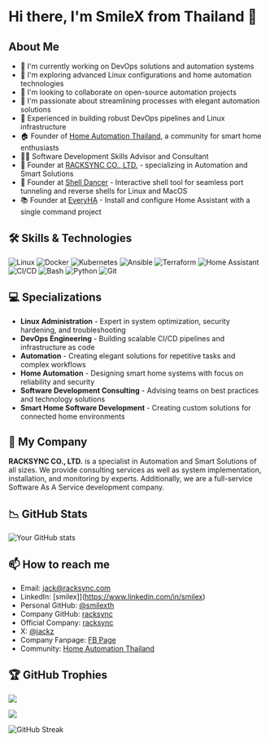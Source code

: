 # Hi there, I'm SmileX from Thailand 🚀

## About Me
- 🔭 I'm currently working on DevOps solutions and automation systems
- 🌱 I'm exploring advanced Linux configurations and home automation technologies
- 👯 I'm looking to collaborate on open-source automation projects
- 🤔 I'm passionate about streamlining processes with elegant automation solutions
- 💼 Experienced in building robust DevOps pipelines and Linux infrastructure
- 🏠 Founder of [Home Automation Thailand](https://www.facebook.com/groups/hathailand), a community for smart home enthusiasts
- 👨‍💻 Software Development Skills Advisor and Consultant
- 🏢 Founder at [RACKSYNC CO., LTD.](https://racksync.com) - specializing in Automation and Smart Solutions
- 💃 Founder at [Shell Dancer](https://dancer.sh) - Interactive shell tool for seamless port tunneling and reverse shells for Linux and MacOS
- 📚 Founder at [EveryHA](https://everyha.com) - Install and configure Home Assistant with a single command project



## 🛠️ Skills & Technologies
![Linux](https://img.shields.io/badge/-Linux-FCC624?style=flat-square&logo=linux&logoColor=black)
![Docker](https://img.shields.io/badge/-Docker-2496ED?style=flat-square&logo=docker&logoColor=white)
![Kubernetes](https://img.shields.io/badge/-Kubernetes-326CE5?style=flat-square&logo=kubernetes&logoColor=white)
![Ansible](https://img.shields.io/badge/-Ansible-EE0000?style=flat-square&logo=ansible&logoColor=white)
![Terraform](https://img.shields.io/badge/-Terraform-7B42BC?style=flat-square&logo=terraform&logoColor=white)
![Home Assistant](https://img.shields.io/badge/-Home_Assistant-41BDF5?style=flat-square&logo=home-assistant&logoColor=white)
![CI/CD](https://img.shields.io/badge/-CI/CD-2088FF?style=flat-square&logo=github-actions&logoColor=white)
![Bash](https://img.shields.io/badge/-Bash-4EAA25?style=flat-square&logo=gnu-bash&logoColor=white)
![Python](https://img.shields.io/badge/-Python-3776AB?style=flat-square&logo=python&logoColor=white)
![Git](https://img.shields.io/badge/-Git-F05032?style=flat-square&logo=git&logoColor=white)

## 💻 Specializations
- **Linux Administration** - Expert in system optimization, security hardening, and troubleshooting
- **DevOps Engineering** - Building scalable CI/CD pipelines and infrastructure as code
- **Automation** - Creating elegant solutions for repetitive tasks and complex workflows
- **Home Automation** - Designing smart home systems with focus on reliability and security
- **Software Development Consulting** - Advising teams on best practices and technology solutions
- **Smart Home Software Development** - Creating custom solutions for connected home environments


## 🏯 My Company
**RACKSYNC CO., LTD.** is a specialist in Automation and Smart Solutions of all sizes. We provide consulting services as well as system implementation, installation, and monitoring by experts. Additionally, we are a full-service Software As A Service development company.


## 📉 GitHub Stats
![Your GitHub stats](https://github-readme-stats.vercel.app/api?username=smilexth&show_icons=true&theme=radical)

## 📫 How to reach me
- Email: [jack@racksync.com](mailto:jack@racksync.com)
- LinkedIn: [smilex]](https://www.linkedin.com/in/smilex)
- Personal GitHub: [@smilexth](https://github.com/smilexth)
- Company GitHub: [racksync](https://github.com/racksync)
- Official Company: [racksync](https://racksync.com)
- X: [@jackz](https://x.com/jackz)
- Company Fanpage: [FB Page](https://www.facebook.com/racksync)
- Community: [Home Automation Thailand](https://www.facebook.com/groups/hathailand)

<!-- Add more contact information as needed -->

<!-- Optional: Add GitHub Trophies -->
## 🏆 GitHub Trophies
![](https://github-profile-trophy.vercel.app/?username=smilexth&theme=radical&no-frame=true&no-bg=false&margin-w=4)

<!-- Optional: Add most used languages card -->
![](https://github-readme-stats.vercel.app/api/top-langs/?username=smilexth&layout=compact&theme=radical)

<!-- Optional: Add GitHub Streak Stats -->
![GitHub Streak](https://github-readme-streak-stats.herokuapp.com/?user=smilexth&theme=radical)

